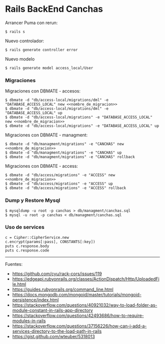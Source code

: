 # Rails BackEnd Canchas

Arrancer Puma con rerun:

    $ rails s

Nuevo controlador:

    $ rails generate controller error

Nuevo modelo

    $ rails generate model access_local/User

### Migraciones

Migraciones con DBMATE - accesos:

    $ dbmate -d "db/access-local/migrations/dml" -e "DATABASE_ACCESS_LOCAL" new <<nombre_de_migracion>>
    $ dbmate -d "db/access-local/migrations/dml" -e "DATABASE_ACCESS_LOCAL" up
    $ dbmate -d "db/access-local/migrations" -e "DATABASE_ACCESS_LOCAL" new <<nombre_de_migracion>>
    $ dbmate -d "db/access-local/migrations" -e "DATABASE_ACCESS_LOCAL" up

Migraciones con DBMATE - managment:

    $ dbmate -d "db/managment/migrations" -e "CANCHAS" new <<nombre_de_migracion>>
    $ dbmate -d "db/managment/migrations" -e "CANCHAS" up
    $ dbmate -d "db/managment/migrations" -e "CANCHAS" rollback

Migraciones con DBMATE - access:

    $ dbmate -d "db/access/migrations" -e "ACCESS" new <<nombre_de_migracion>>
    $ dbmate -d "db/access/migrations" -e "ACCESS" up
    $ dbmate -d "db/access/migrations" -e "ACCESS" rollback

### Dump y Restore Mysql

    $ mysqldump -u root -p canchas > db/managment/canchas.sql
    $ mysql -u root -p canchas < db/managment/canchas.sql

### Uso de services

    c = Cipher::CipherService.new
    c.encrypt(params[:pass], CONSTANTS[:key])
    puts c.response.body
    puts c.response.code

---

Fuentes:

+ https://github.com/cyu/rack-cors/issues/119
+ https://edgeapi.rubyonrails.org/classes/ActionDispatch/Http/UploadedFile.html
+ https://guides.rubyonrails.org/command_line.html
+ https://docs.mongodb.com/mongoid/master/tutorials/mongoid-persistence/index.html
+ https://stackoverflow.com/questions/40921032/way-to-load-folder-as-module-constant-in-rails-app-directory
+ https://stackoverflow.com/questions/42493686/how-to-require-modules-in-rails
+ https://stackoverflow.com/questions/37156226/how-can-i-add-a-services-directory-to-the-load-path-in-rails
+ https://gist.github.com/wteuber/5318013
